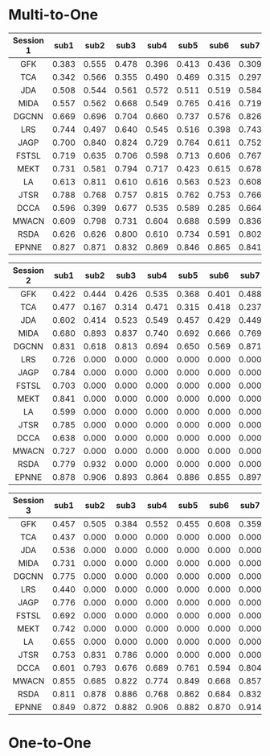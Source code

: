 # Multi-to-One

|Session 1  | sub1 | sub2 | sub3 | sub4 | sub5 |  sub6 |  sub7 |  sub8 |  sub9 |  sub10 |  sub11 |  sub12 |  sub13 |  sub14 |  sub15 | Avg | 
| :----: | :----: | :----: | :----: | :----: | :----: | :----: | :----: | ---- | ---- | ---- | ---- | ---- | ---- | ---- | ---- | ---- |
GFK | 0.383 | 0.555 | 0.478 | 0.396 | 0.413 | 0.436 | 0.309 | 0.364 | 0.645 | 0.488 | 0.378 | 0.450 | 0.381 | 0.577 | 0.354 | 0.440
TCA | 0.342 | 0.566 | 0.355 | 0.490 | 0.469 | 0.315 | 0.297 | 0.463 | 0.407 | 0.252 | 0.468 | 0.217 | 0.282 | 0.387 | 0.242 | 0.370
| JDA  | 0.508 | 0.544 | 0.561 | 0.572 | 0.511 | 0.519 | 0.584 | 0.559 | 0.519 | 0.450 | 0.556 | 0.558 | 0.695 | 0.487 | 0.563 | 0.546
MIDA | 0.557 | 0.562 | 0.668 | 0.549 | 0.765 | 0.416 | 0.719 | 0.545 | 0.622 | 0.682 | 0.603 | 0.545 | 0.666 | 0.552 | 0.582 | 0.602
DGCNN | 0.669 | 0.696 | 0.704 | 0.660 | 0.737 | 0.576 | 0.826 | 0.645 | 0.717 | 0.825 | 0.724 | 0.743 | 0.539 | 0.569 | 0.678 | 0.687
LRS | 0.744 | 0.497 | 0.640 | 0.545 | 0.516 | 0.398 | 0.743 | 0.588 | 0.685 | 0.824 | 0.722 | 0.598 | 0.639 | 0.432 | 0.798 | 0.625
JAGP| 0.700 | 0.840 | 0.824 | 0.729 | 0.764 | 0.611 | 0.752 | 0.740 | 0.854 | 0.815 | 0.848 | 0.769 | 0.792 | 0.812 | 0.930 | 0.785
FSTSL| 0.719 | 0.635 | 0.706 | 0.598 | 0.713 | 0.606 | 0.767 | 0.656 | 0.588 | 0.659 | 0.757 | 0.680 | 0.615 | 0.559 | 0.545 | 0.654
MEKT| 0.731 | 0.581 | 0.794 | 0.717 | 0.423 | 0.615 | 0.678 | 0.639 | 0.774 | 0.629 | 0.620 | 0.684 | 0.757 | 0.678 | 0.521 | 0.656
LA| 0.613 | 0.811 | 0.610 | 0.616 | 0.563 | 0.523 | 0.608 | 0.803 | 0.792 | 0.608 | 0.707 | 0.554 | 0.623 | 0.608 | 0.596 | 0.642
JTSR| 0.788 | 0.768 | 0.757 | 0.815 | 0.762 | 0.753 | 0.766 | 0.739 | 0.745 | 0.743 | 0.776 | 0.776 | 0.747 | 0.723 | 0.750 | 0.761
DCCA| 0.596 | 0.399 | 0.677 | 0.535 | 0.589 | 0.285 | 0.664 | 0.430 | 0.554 | 0.648 | 0.615 | 0.495 | 0.652 | 0.456 | 0.610 | 0.547
MWACN| 0.609 | 0.798 | 0.731 | 0.604 | 0.688 | 0.599 | 0.836 | 0.729 | 0.816 | 0.744 | 0.939 | 0.756 | 0.730 | 0.625 | 0.654 | 0.724
RSDA| 0.626 | 0.626 | 0.800 | 0.610 | 0.734 | 0.591 | 0.802 | 0.830 | 0.831 | 0.804 | 0.871 | 0.685 | 0.860 | 0.650 | 0.743 | 0.738
EPNNE| 0.827 | 0.871 | 0.832 | 0.869 | 0.846 | 0.865 | 0.841 | 0.832 | 0.848 | 0.852 | 0.860 | 0.794 | 0.828 | 0.848 | 0.852 | 0.844

|Session 2  | sub1 | sub2 | sub3 | sub4 | sub5 |  sub6 |  sub7 |  sub8 |  sub9 |  sub10 |  sub11 |  sub12 |  sub13 |  sub14 |  sub15 | Avg | 
| :----: | :----: | :----: | :----: | :----: | :----: | :----: | :----: | ---- | ---- | ---- | ---- | ---- | ---- | ---- | ---- | ---- |
GFK | 0.422 | 0.444 | 0.426 | 0.535 | 0.368 | 0.401 | 0.488 | 0.548 | 0.379 | 0.435 | 0.409 | 0.349 | 0.388 | 0.385 | 0.414 | 0.426
TCA | 0.477 | 0.167 | 0.314 | 0.471 | 0.315 | 0.418 | 0.237 | 0.376 | 0.151 | 0.322 | 0.507 | 0.279 | 0.287 | 0.252 | 0.252 | 0.322
| JDA  | 0.602 | 0.414 | 0.523 | 0.549 | 0.457 | 0.429 | 0.449 | 0.593 | 0.474 | 0.500 | 0.488 | 0.575 | 0.528 | 0.617 | 0.590 | 0.519
MIDA | 0.680 | 0.893 | 0.837 | 0.740 | 0.692 | 0.666 | 0.769 | 0.697 | 0.537 | 0.716 | 0.339 | 0.477 | 0.528 | 0.745 | 0.827 | 0.676
DGCNN | 0.831 | 0.618 | 0.813 | 0.694 | 0.650 | 0.569 | 0.871 | 0.710 | 0.680 | 0.656 | 0.651 | 0.585 | 0.662 | 0.754 | 0.703 | 0.696
LRS | 0.726 | 0.000 | 0.000 | 0.000 | 0.000 | 0.000 | 0.000 | 0.000 | 0.000 | 0.000 | 0.000 | 0.000 | 0.000 | 0.000 | 0.000 | 0.000
JAGP| 0.784 | 0.000 | 0.000 | 0.000 | 0.000 | 0.000 | 0.000 | 0.000 | 0.000 | 0.000 | 0.000 | 0.000 | 0.000 | 0.000 | 0.000 | 0.000
FSTSL| 0.703 | 0.000 | 0.000 | 0.000 | 0.000 | 0.000 | 0.000 | 0.000 | 0.000 | 0.000 | 0.000 | 0.000 | 0.000 | 0.000 | 0.000 | 0.000
MEKT| 0.841 | 0.000 | 0.000 | 0.000 | 0.000 | 0.000 | 0.000 | 0.000 | 0.000 | 0.000 | 0.000 | 0.000 | 0.000 | 0.000 | 0.000 | 0.000
LA| 0.599 | 0.000 | 0.000 | 0.000 | 0.000 | 0.000 | 0.000 | 0.000 | 0.000 | 0.000 | 0.000 | 0.000 | 0.000 | 0.000 | 0.000 | 0.000
JTSR| 0.785 | 0.000 | 0.000 | 0.000 | 0.000 | 0.000 | 0.000 | 0.000 | 0.000 | 0.000 | 0.000 | 0.000 | 0.000 | 0.000 | 0.000 | 0.000
DCCA| 0.638 | 0.000 | 0.000 | 0.000 | 0.000 | 0.000 | 0.000 | 0.000 | 0.000 | 0.000 | 0.000 | 0.000 | 0.000 | 0.000 | 0.000 | 0.000
MWACN| 0.727 | 0.000 | 0.000 | 0.000 | 0.000 | 0.000 | 0.000 | 0.000 | 0.000 | 0.000 | 0.000 | 0.000 | 0.000 | 0.000 | 0.000 | 0.000
RSDA| 0.779 | 0.932 | 0.000 | 0.000 | 0.000 | 0.000 | 0.000 | 0.000 | 0.000 | 0.000 | 0.000 | 0.000 | 0.000 | 0.000 | 0.000 | 0.000
EPNNE| 0.878 | 0.906 | 0.893 | 0.864 | 0.886 | 0.855 | 0.897 | 0.840 | 0.851 | 0.839 | 0.832 | 0.826 | 0.864 | 0.810 | 0.934 | 0.865

|Session 3 | sub1 | sub2 | sub3 | sub4 | sub5 |  sub6 |  sub7 |  sub8 |  sub9 |  sub10 |  sub11 |  sub12 |  sub13 |  sub14 |  sub15 | Avg | 
| :----: | :----: | :----: | :----: | :----: | :----: | :----: | :----: | ---- | ---- | ---- | ---- | ---- | ---- | ---- | ---- | ---- |
GFK | 0.457 | 0.505 | 0.384 | 0.552 | 0.455 | 0.608 | 0.359 | 0.403 | 0.428 | 0.447 | 0.254 | 0.428 | 0.386 | 0.346 | 0.411 | 0.428
TCA | 0.437 | 0.000 | 0.000 | 0.000 | 0.000 | 0.000 | 0.000 | 0.000 | 0.000 | 0.000 | 0.000 | 0.000 | 0.000 | 0.000 | 0.000 | 0.000
| JDA  | 0.536 | 0.000 | 0.000 | 0.000 | 0.000 | 0.000 | 0.000 | 0.000 | 0.000 | 0.000 | 0.000 | 0.000 | 0.000 | 0.000 | 0.000 | 0.000
MIDA | 0.731 | 0.000 | 0.000 | 0.000 | 0.000 | 0.000 | 0.000 | 0.000 | 0.000 | 0.000 | 0.000 | 0.000 | 0.000 | 0.000 | 0.000 | 0.000
DGCNN | 0.775 | 0.000 | 0.000 | 0.000 | 0.000 | 0.000 | 0.000 | 0.000 | 0.000 | 0.000 | 0.000 | 0.000 | 0.000 | 0.000 | 0.000 | 0.000
LRS | 0.440 | 0.000 | 0.000 | 0.000 | 0.000 | 0.000 | 0.000 | 0.000 | 0.000 | 0.000 | 0.000 | 0.000 | 0.000 | 0.000 | 0.000 | 0.000
JAGP| 0.776 | 0.000 | 0.000 | 0.000 | 0.000 | 0.000 | 0.000 | 0.000 | 0.000 | 0.000 | 0.000 | 0.000 | 0.000 | 0.000 | 0.000 | 0.000
FSTSL| 0.692 | 0.000 | 0.000 | 0.000 | 0.000 | 0.000 | 0.000 | 0.000 | 0.000 | 0.000 | 0.000 | 0.000 | 0.000 | 0.000 | 0.000 | 0.000
MEKT| 0.742 | 0.000 | 0.000 | 0.000 | 0.000 | 0.000 | 0.000 | 0.000 | 0.000 | 0.000 | 0.000 | 0.000 | 0.000 | 0.000 | 0.000 | 0.000
LA| 0.655 | 0.000 | 0.000 | 0.000 | 0.000 | 0.000 | 0.000 | 0.000 | 0.000 | 0.000 | 0.000 | 0.000 | 0.000 | 0.000 | 0.000 | 0.000
JTSR| 0.753 | 0.831 | 0.786 | 0.000 | 0.000 | 0.000 | 0.000 | 0.000 | 0.000 | 0.000 | 0.000 | 0.000 | 0.000 | 0.000 | 0.000 | 0.000
DCCA| 0.601 | 0.793 | 0.676 | 0.689 | 0.761 | 0.594 | 0.804 | 0.710 | 0.465 | 0.626 | 0.396 | 0.555 | 0.630 | 0.680 | 0.592 | 0.638
MWACN| 0.855 | 0.685 | 0.822 | 0.774 | 0.849 | 0.668 | 0.857 | 0.715 | 0.407 | 0.769 | 0.579 | 0.641 | 0.738 | 0.850 | 0.693 | 0.727
RSDA| 0.811 | 0.878 | 0.886 | 0.768 | 0.862 | 0.684 | 0.832 | 0.760 | 0.550 | 0.783 | 0.552 | 0.712 | 0.712 | 0.875 | 0.702 | 0.758
EPNNE| 0.849 | 0.872 | 0.882 | 0.906 | 0.882 | 0.870 | 0.914 | 0.900 | 0.878 | 0.866 | 0.833 | 0.891 | 0.883 | 0.847 | 0.887 | 0.877


# One-to-One
